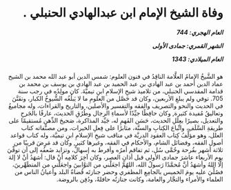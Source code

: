 <h1 dir="rtl">وفاة الشيخ الإمام ابن عبدالهادي الحنبلي .</h1>

<h5 dir="rtl">العام الهجري:  744

الشهر القمري: جمادى الأولى

العام الميلادي: 1343</h5>

<p dir="rtl">هو الشَّيخُ الإمامُ العلَّامة الناقِدُ في فنون العلوم: شمس الدين أبو عبد الله محمد بن الشيخ عماد الدين أحمد بن عبد الهادي بن عبد الحميد بن عبد الهادي بن يوسف بن محمد بن قدامة المقدسي الحنبلي، من تلاميذ شيخِ الإسلامِ ابنِ تيميَّةَ. كان مولِدُه في رجب سنة 705. توفي ولم يبلغِ الأربعين، وكان قد حَصَّل من العلومِ ما لا يَبلُغُه الشُّيوخُ الكبار، وتفَنَّنَ في الحديث والنحو والتصريف والفقه والتفسير والأصلين، والتاريخ والقراءات، وله مجاميعُ وتعاليقُ مُفيدة كثيرة, وكان حافِظًا جيِّدًا لأسماءِ الرجال وطُرُقِ الحديث، عارفًا بالجَرحِ والتعديل، بصيرًا بعِلَلِ الحديث، حَسَن الفَهمِ له، جَيِّد المذاكرة، صَحيحَ الذِّهنِ مُستقيمًا على طريقةِ السَّلَفِ، واتِّباع الكِتابِ والسنَّة، مثابرًا على فِعلِ الخيرات، ومن مصنَّفاته كتاب العلل، وهو مؤلِّفُ كِتاب العقود الدريَّة في مناقب شيخِ الإسلامِ ابنِ تيميَّة، وله كتاب قواعد أصول الفقه، وفضائل الشام، والأحكام في الفقه، وغيرها كثير, وكان قد مَرِضَ قريبًا من ثلاثة أشهر بقُرحة وحُمَّى سُل، ثم تفاقم أمرُه وأفرط به إسهالٌ، وتزايد ضَعفُه إلى أن توفِّيَ يوم الأربعاء عاشرَ جمادى الأولى قبل أذانِ العصر، وكان آخِرَ كلامِه أنْ قال: أشهَدُ أنْ لا إلهَ إلَّا اللهُ وأشهَدُ أنَّ مُحمَّدًا رَسولُ الله، اللهُمَّ اجعَلْني من التوَّابينَ واجعَلْني من المتطَهِّرينَ، فصُلِّيَ عليه يومَ الخميس بالجامِعِ المظفري وحضر جنازتَه قُضاةُ البلد وأعيانُ الناس من العلماء والأمراء والتجَّار والعامة، وكانت جنازتُه حافلةً، ودُفِن بالروضة.</p></br>

